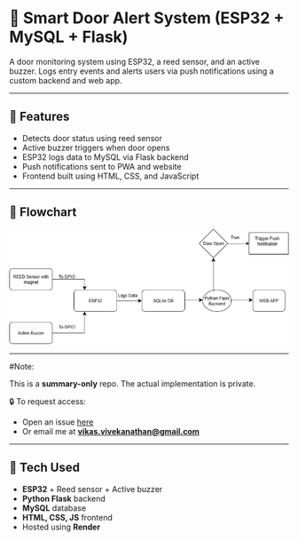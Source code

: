 # 🚪 Smart Door Alert System (ESP32 + MySQL + Flask)

A door monitoring system using ESP32, a reed sensor, and an active buzzer. Logs entry events and alerts users via push notifications using a custom backend and web app.

---

## 🧠 Features
- Detects door status using reed sensor
- Active buzzer triggers when door opens
- ESP32 logs data to MySQL via Flask backend
- Push notifications sent to PWA and website
- Frontend built using HTML, CSS, and JavaScript

---

## 🔁 Flowchart

![Flowchart](Assets/Smart_Door_Alert.drawio.png)

---

#Note:

This is a **summary-only** repo. The actual implementation is private.

🔒 To request access:
- Open an issue [here](https://github.com/Vikas-4444/Smart_Door_Alert-Summary/issues/new?title=Request+for+code+access&body=Hi%2C+please+grant+me+access+to+the+private+code+repo+for+this+project.)
- Or email me at **vikas.vivekanathan@gmail.com**

---

## 🧰 Tech Used
- **ESP32** + Reed sensor + Active buzzer
- **Python Flask** backend
- **MySQL** database
- **HTML, CSS, JS** frontend
- Hosted using **Render**
